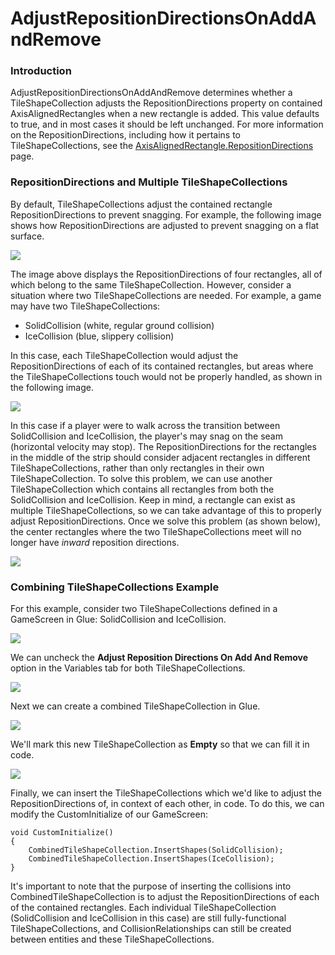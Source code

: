 # AdjustRepositionDirectionsOnAddAndRemove

### Introduction

AdjustRepositionDirectionsOnAddAndRemove determines whether a TileShapeCollection adjusts the RepositionDirections property on contained AxisAlignedRectangles when a new rectangle is added. This value defaults to true, and in most cases it should be left unchanged. For more information on the RepositionDirections, including how it pertains to TileShapeCollections, see the [AxisAlignedRectangle.RepositionDirections](../../api/flatredball/math/geometry/axisalignedrectangle/repositiondirections.md) page.

### RepositionDirections and Multiple TileShapeCollections

By default, TileShapeCollections adjust the contained rectangle RepositionDirections to prevent snagging. For example, the following image shows how RepositionDirections are adjusted to prevent snagging on a flat surface.

![](../../.gitbook/assets/2021-04-img\_606dce4158d97.png)

The image above displays the RepositionDirections of four rectangles, all of which belong to the same TileShapeCollection. However, consider a situation where two TileShapeCollections are needed. For example, a game may have two TileShapeCollections:

* SolidCollision (white, regular ground collision)
* IceCollision (blue, slippery collision)

In this case, each TileShapeCollection would adjust the RepositionDirections of each of its contained rectangles, but areas where the TileShapeCollections touch would not be properly handled, as shown in the following image.

![](../../.gitbook/assets/2021-04-img\_606dcf722bc2a.png)

In this case if a player were to walk across the transition between SolidCollision and IceCollision, the player's may snag on the seam (horizontal velocity may stop). The RepositionDirections for the rectangles in the middle of the strip should consider adjacent rectangles in different TileShapeCollections, rather than only rectangles in their own TileShapeCollection. To solve this problem, we can use another TileShapeCollection which contains all rectangles from both the SolidCollision and IceCollision. Keep in mind, a rectangle can exist as multiple TileShapeCollections, so we can take advantage of this to properly adjust RepositionDirections. Once we solve this problem (as shown below), the center rectangles where the two TileShapeCollections meet will no longer have _inward_ reposition directions.

![](../../.gitbook/assets/2021-04-img\_606e81c6cba6b.png)

### Combining TileShapeCollections Example

For this example, consider two TileShapeCollections defined in a GameScreen in Glue: SolidCollision and IceCollision.

![](../../.gitbook/assets/2021-04-img\_606e6cc607d83.png)

We can uncheck the **Adjust Reposition Directions On Add And Remove** option in the Variables tab for both TileShapeCollections.

![](../../.gitbook/assets/2021-04-img\_606e79f5b2bd7.png)

Next we can create a combined TileShapeCollection in Glue.

![](../../.gitbook/assets/2021-04-img\_606e7af403266.png)

We'll mark this new TileShapeCollection as **Empty** so that we can fill it in code.

![](../../.gitbook/assets/2021-04-img\_606e7b17605f1.png)

Finally, we can insert the TileShapeCollections which we'd like to adjust the RepositionDirections of, in context of each other, in code. To do this, we can modify the CustomInitialize of our GameScreen:

```
void CustomInitialize()
{
    CombinedTileShapeCollection.InsertShapes(SolidCollision);
    CombinedTileShapeCollection.InsertShapes(IceCollision);
}
```

It's important to note that the purpose of inserting the collisions into CombinedTileShapeCollection is to adjust the RepositionDirections of each of the contained rectangles. Each individual TileShapeCollection (SolidCollision and IceCollision in this case) are still fully-functional TileShapeCollections, and CollisionRelationships can still be created between entities and these TileShapeCollections.
